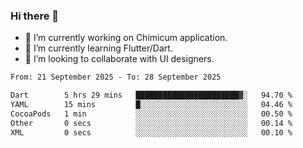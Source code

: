 ### Hi there 👋

<!--
**devcat37/devcat37** is a ✨ _special_ ✨ repository because its `README.md` (this file) appears on your GitHub profile.-->


- 🔭 I’m currently working on Chimicum application.
- 🌱 I’m currently learning Flutter/Dart.
- 👯 I’m looking to collaborate with UI designers.
<!-- - 🤔 I’m looking for help with ... -->

<!--START_SECTION:waka-->

```txt
From: 21 September 2025 - To: 28 September 2025

Dart        5 hrs 29 mins   ███████████████████████▓░   94.70 %
YAML        15 mins         █░░░░░░░░░░░░░░░░░░░░░░░░   04.46 %
CocoaPods   1 min           ░░░░░░░░░░░░░░░░░░░░░░░░░   00.50 %
Other       0 secs          ░░░░░░░░░░░░░░░░░░░░░░░░░   00.14 %
XML         0 secs          ░░░░░░░░░░░░░░░░░░░░░░░░░   00.10 %
```

<!--END_SECTION:waka-->
